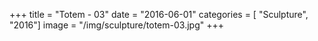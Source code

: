+++
title = "Totem - 03"
date = "2016-06-01"
categories = [ "Sculpture", "2016"]
image = "/img/sculpture/totem-03.jpg"
+++

